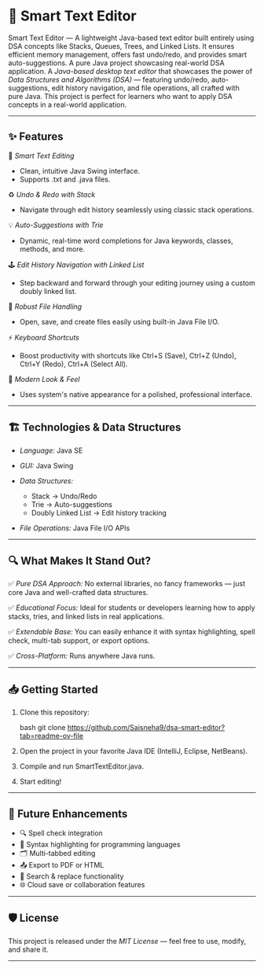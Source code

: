 # 📄 Smart Text Editor
Smart Text Editor — A lightweight Java-based text editor built entirely using DSA concepts like Stacks, Queues, Trees, and Linked Lists. It ensures efficient memory management, offers fast undo/redo, and provides smart auto-suggestions. A pure Java project showcasing real-world DSA application.
A *Java-based desktop text editor* that showcases the power of *Data Structures and Algorithms (DSA)* — featuring undo/redo, auto-suggestions, edit history navigation, and file operations, all crafted with pure Java. This project is perfect for learners who want to apply DSA concepts in a real-world application.

---

## ✨ Features

🚀 *Smart Text Editing*

* Clean, intuitive Java Swing interface.
* Supports .txt and .java files.

♻ *Undo & Redo with Stack*

* Navigate through edit history seamlessly using classic stack operations.

💡 *Auto-Suggestions with Trie*

* Dynamic, real-time word completions for Java keywords, classes, methods, and more.

🕹 *Edit History Navigation with Linked List*

* Step backward and forward through your editing journey using a custom doubly linked list.

💾 *Robust File Handling*

* Open, save, and create files easily using built-in Java File I/O.

⚡ *Keyboard Shortcuts*

* Boost productivity with shortcuts like Ctrl+S (Save), Ctrl+Z (Undo), Ctrl+Y (Redo), Ctrl+A (Select All).

🎨 *Modern Look & Feel*

* Uses system's native appearance for a polished, professional interface.

---

## 🏗 Technologies & Data Structures

* *Language:* Java SE
* *GUI:* Java Swing
* *Data Structures:*

  * Stack → Undo/Redo
  * Trie → Auto-suggestions
  * Doubly Linked List → Edit history tracking
* *File Operations:* Java File I/O APIs

---

## 🔍 What Makes It Stand Out?

✅ *Pure DSA Approach:* No external libraries, no fancy frameworks — just core Java and well-crafted data structures.

✅ *Educational Focus:* Ideal for students or developers learning how to apply stacks, tries, and linked lists in real applications.

✅ *Extendable Base:* You can easily enhance it with syntax highlighting, spell check, multi-tab support, or export options.

✅ *Cross-Platform:* Runs anywhere Java runs.

---

## 📥 Getting Started

1. Clone this repository:

   bash
   git clone https://github.com/Saisneha9/dsa-smart-editor?tab=readme-ov-file
   

2. Open the project in your favorite Java IDE (IntelliJ, Eclipse, NetBeans).

3. Compile and run SmartTextEditor.java.

4. Start editing!

---

## 🌱 Future Enhancements

* 🔍 Spell check integration
* 🎨 Syntax highlighting for programming languages
* 🗂 Multi-tabbed editing
* 📤 Export to PDF or HTML
* 🔄 Search & replace functionality
* 🌐 Cloud save or collaboration features

---



## 🛡 License

This project is released under the *MIT License* — feel free to use, modify, and share it.

---







